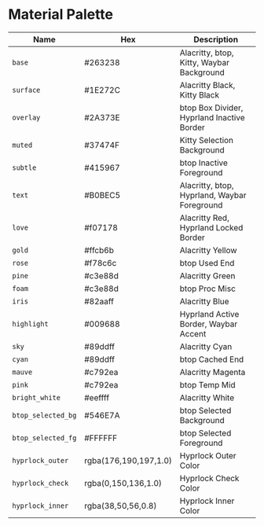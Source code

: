 # Material Palette

| Name | Hex | Description |
|---|---|---|
| `base` | #263238 | Alacritty, btop, Kitty, Waybar Background |
| `surface` | #1E272C | Alacritty Black, Kitty Black |
| `overlay` | #2A373E | btop Box Divider, Hyprland Inactive Border |
| `muted` | #37474F | Kitty Selection Background |
| `subtle` | #415967 | btop Inactive Foreground |
| `text` | #B0BEC5 | Alacritty, btop, Hyprland, Waybar Foreground |
| `love` | #f07178 | Alacritty Red, Hyprland Locked Border |
| `gold` | #ffcb6b | Alacritty Yellow |
| `rose` | #f78c6c | btop Used End |
| `pine` | #c3e88d | Alacritty Green |
| `foam` | #c3e88d | btop Proc Misc |
| `iris` | #82aaff | Alacritty Blue |
| `highlight` | #009688 | Hyprland Active Border, Waybar Accent |
| `sky` | #89ddff | Alacritty Cyan |
| `cyan` | #89ddff | btop Cached End |
| `mauve` | #c792ea | Alacritty Magenta |
| `pink` | #c792ea | btop Temp Mid |
| `bright_white` | #eeffff | Alacritty White |
| `btop_selected_bg` | #546E7A | btop Selected Background |
| `btop_selected_fg` | #FFFFFF | btop Selected Foreground |
| `hyprlock_outer` | rgba(176,190,197,1.0) | Hyprlock Outer Color |
| `hyprlock_check` | rgba(0,150,136,1.0) | Hyprlock Check Color |
| `hyprlock_inner` | rgba(38,50,56,0.8) | Hyprlock Inner Color |
